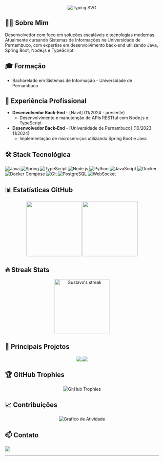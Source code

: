 <!-- Header -->
<div align="center">
  <img src="https://readme-typing-svg.herokuapp.com/?font=Fira+Code&size=30&duration=3000&pause=1000&color=2F81F7&center=true&vCenter=true&width=435&lines=Gustavo+de+Oliveira;Desenvolvedor+Full+Stack" alt="Typing SVG" />
</div>

## 👨‍💻 Sobre Mim

Desenvolvedor com foco em soluções escaláveis e tecnologias modernas. Atualmente cursando Sistemas de Informações na Universidade de Pernambuco, com expertise em desenvolvimento back-end utilizando Java, Spring Boot, Node.js e TypeScript.

## 🎓 Formação

- Bacharelado em Sistemas de Informação - Universidade de Pernambuco

## 💼 Experiência Profissional

<!-- Adicione suas experiências profissionais aqui -->
- **Desenvolvedor Back-End** - [Navit] (11/2024 - presente)
  * Desenvolvimento e manutenção de APIs RESTful com Node.js e TypeScript
- **Desenvolvedor Back-End** - [Universidade de Pernambuco] (10/2023 - 11/2024)
  * Implementação de microserviços utilizando Spring Boot e Java

## 🛠️ Stack Tecnológica

![Java](https://img.shields.io/badge/Java-ED8B00?style=for-the-badge&logo=openjdk&logoColor=white)
![Spring](https://img.shields.io/badge/Spring-6DB33F?style=for-the-badge&logo=spring&logoColor=white)
![TypeScript](https://img.shields.io/badge/TypeScript-007ACC?style=for-the-badge&logo=typescript&logoColor=white)
![Node.js](https://img.shields.io/badge/Node.js-339933?style=for-the-badge&logo=nodedotjs&logoColor=white)
![Python](https://img.shields.io/badge/Python-3776AB?style=for-the-badge&logo=python&logoColor=white)
![JavaScript](https://img.shields.io/badge/JavaScript-F7DF1E?style=for-the-badge&logo=javascript&logoColor=black)
![Docker](https://img.shields.io/badge/Docker-2496ED?style=for-the-badge&logo=docker&logoColor=white)
![Docker Compose](https://img.shields.io/badge/Docker%20Compose-2496ED?style=for-the-badge&logo=docker&logoColor=white)
![Git](https://img.shields.io/badge/Git-F05032?style=for-the-badge&logo=git&logoColor=white)
![PostgreSQL](https://img.shields.io/badge/PostgreSQL-336791?style=for-the-badge&logo=postgresql&logoColor=white)
![WebSocket](https://img.shields.io/badge/WebSocket-4353FF?style=for-the-badge&logo=socket.io&logoColor=white)

## 📊 Estatísticas GitHub

<div align="center">
  <img height="180em" src="https://github-readme-stats.vercel.app/api?username=Gustavoo151&show_icons=true&theme=github_dark&include_all_commits=true&count_private=true"/>
  <img height="180em" src="https://github-readme-stats.vercel.app/api/top-langs/?username=Gustavoo151&layout=compact&langs_count=7&theme=github_dark"/>
</div>

## 🔥 Streak Stats
<div align="center">
  <img height="180em" src="https://github-readme-streak-stats.herokuapp.com/?user=Gustavoo151&theme=github-dark-blue" alt="Gustavo's streak"/>
</div>

## 🚀 Principais Projetos

<div align="center">
  <a href="https://github.com/gustavoo151/Crud-com-Angular-e-Spring-Boot">
    <img align="center" src="https://github-readme-stats.vercel.app/api/pin/?username=Gustavoo151&repo=Crud-com-Angular-e-Spring-Boot&theme=github_dark" />
  </a>
  <a href="https://github.com/gustavoo151/MemoryGame">
    <img align="center" src="https://github-readme-stats.vercel.app/api/pin/?username=Gustavoo151&repo=MemoryGame&theme=github_dark" />
  </a>
</div>

<!-- Você pode adicionar mais projetos destacando as tecnologias utilizadas -->
<!-- Exemplo de descrição mais detalhada de projeto:
### 🔵 [Nome do Projeto](link)
> Breve descrição do projeto e seu propósito.
**Tecnologias:** Node.js, TypeScript, Express, MongoDB
**Destaques:** Implementação de autenticação JWT, arquitetura de microsserviços, etc.
-->

## 🏆 GitHub Trophies
<div align="center">
  <img src="https://github-profile-trophy.vercel.app/?username=Gustavoo151&theme=dark&column=7" alt="GitHub Trophies" />
</div>

## 📈 Contribuições
<div align="center">
  <img src="https://github-readme-activity-graph.vercel.app/graph?username=Gustavoo151&theme=github-dark" alt="Gráfico de Atividade" />
</div>

## 📫 Contato

<div> 
  <a href="https://www.linkedin.com/in/gustavoo151/" target="_blank">
    <img src="https://img.shields.io/badge/-LinkedIn-%230077B5?style=for-the-badge&logo=linkedin&logoColor=white" target="_blank">
  </a>
</div>

---
